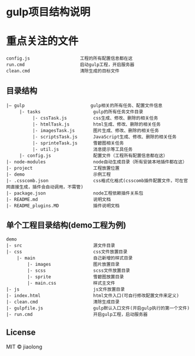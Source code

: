 # gulp项目结构说明

# 重点关注的文件
    config.js                   工程的所有配置信息都在这
    run.cmd                     启动gulp工程，开启服务器
    clean.cmd                   清除生成的目标文件

## 目录结构
    |– gulp                         gulp相关的所有任务、配置文件信息
         |- tasks                    gulp的所有任务文件目录
              |- cssTask.js          css生成、修改、删除的相关任务
              |- htmlTask.js         html生成、修改、删除的相关任务
              |- imagesTask.js       图片生成、修改、删除的相关任务
              |- scriptsTask.js      JavaScript生成、修改、删除的相关任务
              |- sprinteTask.js      雪碧图相关任务
              |- util.js             消息提示等工具任务
         |- config.js                配置文件（工程所有配置信息都在这）
    |- node-modules                  node自动生成目录（所有安装本地插件都在这）
    |- project                       工程放置位置
    |- demo                          示例工程
    |- .csscomb.json                 css格式化格式(csscomb插件配置文件，可在官网直接生成，插件会自动调用，不需管)
    |- package.json                  node工程依赖插件关系包
    |- README.md                     说明文档
    |- README_plugins.MD             插件说明文档

## 单个工程目录结构(demo工程为例)
    demo
    |- src                           源文件目录
    |- css                           css文件放置目录
        |- main                      自己新增的样式目录
            |- images                图片放置目录
            |- scss                  scss文件放置目录
            |- sprite                雪碧图放置目录
            |- main.css              样式主文件
    |- js                            js文件放置目录
    |- index.html                    html文件入口(可自行修改配置文件来定义)
    |- clean.cmd                     清除生成目录
    |- gulpfile.js                   gulp默认入口文件(开启gulp执行的第一个文件)
    |- run.cmd                       开启gulp工程，启动服务器
    
## License
MIT © jiaolong
